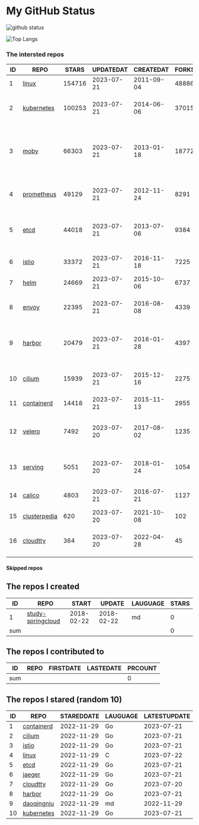 # My GitHub Status

<img src="https://github-readme-stats-1.yihong0618.vercel.app/api?username=daoqingniu&show_icons=true&&&hide_title=true&count_private=true" alt="github status" />

![Top Langs](https://github-readme-stats-1.yihong0618.vercel.app/api/top-langs/?username=daoqingniu&layout=compact)

<!--START_SECTION:github_repos-->
### The intersted repos
| ID |                              REPO                               | STARS  | UPDATEDAT  | CREATEDAT  | FORKSCOUNT |                                              DESCRIPTIONS                                              |
|----|-----------------------------------------------------------------|--------|------------|------------|------------|--------------------------------------------------------------------------------------------------------|
|  1 | [linux](https://github.com/torvalds/linux)                      | 154716 | 2023-07-21 | 2011-09-04 |      48886 | Linux kernel source tree                                                                               |
|  2 | [kubernetes](https://github.com/kubernetes/kubernetes)          | 100253 | 2023-07-21 | 2014-06-06 |      37015 | Production-Grade Container Scheduling and Management                                                   |
|  3 | [moby](https://github.com/moby/moby)                            |  66303 | 2023-07-21 | 2013-01-18 |      18772 | Moby Project - a collaborative project for the container ecosystem to assemble container-based systems |
|  4 | [prometheus](https://github.com/prometheus/prometheus)          |  49129 | 2023-07-21 | 2012-11-24 |       8291 | The Prometheus monitoring system and time series database.                                             |
|  5 | [etcd](https://github.com/etcd-io/etcd)                         |  44018 | 2023-07-21 | 2013-07-06 |       9384 | Distributed reliable key-value store for the most critical data of a distributed system                |
|  6 | [istio](https://github.com/istio/istio)                         |  33372 | 2023-07-21 | 2016-11-18 |       7225 | Connect, secure, control, and observe services.                                                        |
|  7 | [helm](https://github.com/helm/helm)                            |  24669 | 2023-07-21 | 2015-10-06 |       6737 | The Kubernetes Package Manager                                                                         |
|  8 | [envoy](https://github.com/envoyproxy/envoy)                    |  22395 | 2023-07-21 | 2016-08-08 |       4339 | Cloud-native high-performance edge/middle/service proxy                                                |
|  9 | [harbor](https://github.com/goharbor/harbor)                    |  20479 | 2023-07-21 | 2016-01-28 |       4397 | An open source trusted cloud native registry project that stores, signs, and scans content.            |
| 10 | [cilium](https://github.com/cilium/cilium)                      |  15939 | 2023-07-21 | 2015-12-16 |       2275 | eBPF-based Networking, Security, and Observability                                                     |
| 11 | [containerd](https://github.com/containerd/containerd)          |  14418 | 2023-07-21 | 2015-11-13 |       2955 | An open and reliable container runtime                                                                 |
| 12 | [velero](https://github.com/vmware-tanzu/velero)                |   7492 | 2023-07-20 | 2017-08-02 |       1235 | Backup and migrate Kubernetes applications and their persistent volumes                                |
| 13 | [serving](https://github.com/knative/serving)                   |   5051 | 2023-07-20 | 2018-01-24 |       1054 | Kubernetes-based, scale-to-zero, request-driven compute                                                |
| 14 | [calico](https://github.com/projectcalico/calico)               |   4803 | 2023-07-21 | 2016-07-21 |       1127 | Cloud native networking and network security                                                           |
| 15 | [clusterpedia](https://github.com/clusterpedia-io/clusterpedia) |    620 | 2023-07-20 | 2021-10-08 |        102 | The Encyclopedia of Kubernetes clusters                                                                |
| 16 | [cloudtty](https://github.com/cloudtty/cloudtty)                |    364 | 2023-07-20 | 2022-04-28 |         45 | A Friendly Kubernetes CloudShell (Web Terminal) !                                                      |



#### Skipped repos
<!--END_SECTION:github_repos-->

<!--START_SECTION:my_github-->
## The repos I created
| ID  |                                 REPO                                 |   START    |   UPDATE   | LAUGUAGE | STARS |
|-----|----------------------------------------------------------------------|------------|------------|----------|-------|
|   1 | [study-springcloud](https://github.com/daoqingniu/study-springcloud) | 2018-02-22 | 2018-02-22 | md       |     0 |
| sum |                                                                      |            |            |          |     0 |

## The repos I contributed to
| ID  | REPO | FIRSTDATE | LASTEDATE | PRCOUNT |
|-----|------|-----------|-----------|---------|
| sum |      |           |           |       0 |

## The repos I stared (random 10)
| ID |                          REPO                          | STAREDDATE | LAUGUAGE | LATESTUPDATE |
|----|--------------------------------------------------------|------------|----------|--------------|
|  1 | [containerd](https://github.com/containerd/containerd) | 2022-11-29 | Go       | 2023-07-21   |
|  2 | [cilium](https://github.com/cilium/cilium)             | 2022-11-29 | Go       | 2023-07-21   |
|  3 | [istio](https://github.com/istio/istio)                | 2022-11-29 | Go       | 2023-07-21   |
|  4 | [linux](https://github.com/torvalds/linux)             | 2022-11-29 | C        | 2023-07-22   |
|  5 | [etcd](https://github.com/etcd-io/etcd)                | 2022-11-29 | Go       | 2023-07-21   |
|  6 | [jaeger](https://github.com/jaegertracing/jaeger)      | 2022-11-29 | Go       | 2023-07-21   |
|  7 | [cloudtty](https://github.com/cloudtty/cloudtty)       | 2022-11-29 | Go       | 2023-07-20   |
|  8 | [harbor](https://github.com/goharbor/harbor)           | 2022-11-29 | Go       | 2023-07-21   |
|  9 | [daoqingniu](https://github.com/daoqingniu/daoqingniu) | 2022-11-29 | md       | 2022-11-29   |
| 10 | [kubernetes](https://github.com/kubernetes/kubernetes) | 2022-11-29 | Go       | 2023-07-21   |

<!--END_SECTION:my_github-->
